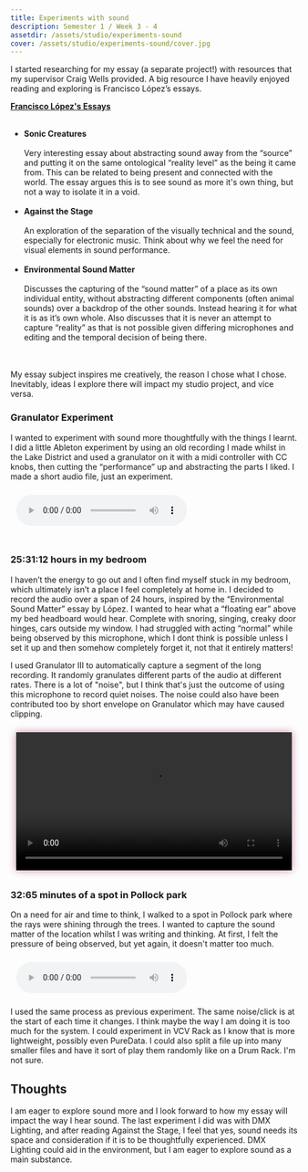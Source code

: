 ```yaml
---
title: Experiments with sound
description: Semester 1 / Week 3 - 4
assetdir: /assets/studio/experiments-sound
cover: /assets/studio/experiments-sound/cover.jpg
---
```


I started researching for my essay (a separate project!) with resources that my supervisor Craig Wells provided. A big resource I have heavily enjoyed reading and exploring is Francisco López’s essays.

<div class="block">
<a href="https://www.franciscolopez.net/essays.html"><b>Francisco López's Essays</b></a>
<br><br>
<ul>
<li>
    <b> Sonic Creatures </b>
    <br><br>
    Very interesting essay about abstracting sound away from the “source” and putting it on the same ontological “reality level” as the being it came from. This can be related to being present and connected with the world. The essay argues this is to see sound as more it's own thing, but not a way to isolate it in a void.
</li>
<br>
<li>
    <b> Against the Stage </b>
    <br><br>
    An exploration of the separation of the visually technical and the sound, especially for electronic music. Think about why we feel the need for visual elements in sound performance.
</li>
<br>
<li>
    <b> Environmental Sound Matter </b>
    <br><br>
    Discusses the capturing of the “sound matter” of a place as its own individual entity, without abstracting different components (often animal sounds) over a backdrop of the other sounds. Instead hearing it for what it is as it’s own whole. Also discusses that it is never an attempt to capture “reality” as that is not possible given differing microphones and editing and the temporal decision of being there.
</li>
</ul>
</div>
<br><br>
My essay subject inspires me creatively, the reason I chose what I chose. Inevitably, ideas I explore there will impact my studio project, and vice versa. 

### Granulator Experiment
I wanted to experiment with sound more thoughtfully with the things I learnt. I did a little Ableton experiment by using an old recording I made whilst in the Lake District and used a granulator on it with a midi controller with CC knobs, then cutting the “performance” up and abstracting the parts I liked. I made a short audio file, just an experiment.

<div class="row" style="padding: 10px;">
<audio controls src="{{ page.assetdir }}/experiment.mp3"></audio>
</div>
<br>

### 25:31:12 hours in my bedroom
I haven’t the energy to go out and I often find myself stuck in my bedroom, which ultimately isn’t a place I feel completely at home in. I decided to record the audio over a span of 24 hours, inspired by the “Environmental Sound Matter” essay by López. I wanted to hear what a “floating ear” above my bed headboard would hear. Complete with snoring, singing, creaky door hinges, cars outside my window. I had struggled with acting “normal” while being observed by this microphone, which I dont think is possible unless I set it up and then somehow completely forget it, not that it entirely matters!

I used Granulator III to automatically capture a segment of the long recording. It randomly granulates different parts of the audio at different rates. There is a lot of "noise", but I think that's just the outcome of using this microphone to record quiet noises. The noise could also have been contributed too by short envelope on Granulator which may have caused clipping.

<div class="row" style="padding: 10px;">
<video class="col-6" style="filter: drop-shadow(0px 0px 7px rgb(198, 137, 170));" width="100%" height="auto" title="Light experiment 2" controls>
    <source src="{{ page.assetdir }}/bedroom.mp4" type="video/mp4">
</video>
</div>

### 32:65 minutes of a spot in Pollock park
On a need for air and time to think, I walked to a spot in Pollock park where the rays were shining through the trees. I wanted to capture the sound matter of the location whilst I was writing and thinking. At first, I felt the pressure of being observed, but yet again, it doesn't matter too much.

<div class="row" style="padding: 10px;">
<audio controls src="{{ page.assetdir }}/pollock.wav"></audio>
</div>

I used the same process as previous experiment. The same noise/click is at the start of each time it changes. I think maybe the way I am doing it is too much for the system. I could experiment in VCV Rack as I know that is more lightweight, possibly even PureData. I could also split a file up into many smaller files and have it sort of play them randomly like on a Drum Rack. I'm not sure.

## Thoughts

I am eager to explore sound more and I look forward to how my essay will impact the way I hear sound. The last experiment I did was with DMX Lighting, and after reading Against the Stage, I feel that yes, sound needs its space and consideration if it is to be thoughtfully experienced. DMX Lighting could aid in the environment, but I am eager to explore sound as a main substance.
